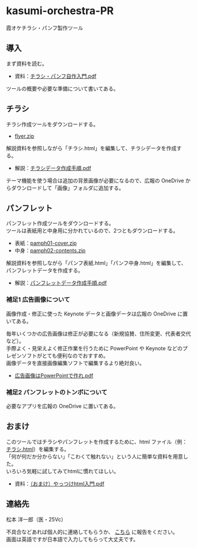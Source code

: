 # kasumi-orchestra-PR

霞オケチラシ・パンフ製作ツール

## 導入

まず資料を読む。

- 資料：[チラシ・パンフ自作入門.pdf](https://github.com/metasta/kasumi-orchestra-PR/raw/release/PDF/%E3%83%81%E3%83%A9%E3%82%B7%E3%83%BB%E3%83%8F%E3%82%9A%E3%83%B3%E3%83%95%E8%87%AA%E4%BD%9C%E5%85%A5%E9%96%80.pdf) 

ツールの概要や必要な準備について書いてある。

## チラシ

チラシ作成ツールをダウンロードする。

- [flyer.zip](https://github.com/metasta/kasumi-orchestra-PR/archive/flyer.zip) 

解説資料を参照しながら「チラシ.html」を編集して、チラシデータを作成する。

- 解説：[チラシデータ作成手順.pdf](https://github.com/metasta/kasumi-orchestra-PR/raw/release/PDF/%E3%83%81%E3%83%A9%E3%82%B7%E3%83%86%E3%82%99%E3%83%BC%E3%82%BF%E4%BD%9C%E6%88%90%E6%89%8B%E9%A0%86.pdf)

テーマ機能を使う場合は追加の背景画像が必要になるので、広報の OneDrive からダウンロードして「画像」フォルダに追加する。

## パンフレット

パンフレット作成ツールをダウンロードする。  
ツールは表紙用と中身用に分かれているので、2つともダウンロードする。

- 表紙：[pamph01-cover.zip](https://github.com/metasta/kasumi-orchestra-PR/archive/pamph01-cover.zip)
- 中身：[pamph02-contents.zip](https://github.com/metasta/kasumi-orchestra-PR/archive/pamph02-contents.zip)

解説資料を参照しながら「パンフ表紙.html」「パンフ中身.html」を編集して、パンフレットデータを作成する。

- 解説：[パンフレットデータ作成手順.pdf](https://github.com/metasta/kasumi-orchestra-PR/raw/release/PDF/%E3%83%8F%E3%82%9A%E3%83%B3%E3%83%95%E3%83%AC%E3%83%83%E3%83%88%E3%83%86%E3%82%99%E3%83%BC%E3%82%BF%E4%BD%9C%E6%88%90%E6%89%8B%E9%A0%86.pdf)

### 補足1 広告画像について

画像作成・修正に使った Keynote データと画像データは広報の OneDrive に置いてある。

毎年いくつかの広告画像は修正が必要になる（新規協賛、住所変更、代表者交代など）。  
手際よく・見栄えよく修正作業を行うために PowerPoint や Keynote などのプレゼンソフトがとても便利なのでおすすめ。  
画像データを直接画像編集ソフトで編集するより絶対良い。

- [広告画像はPowerPointで作れ.pdf](https://github.com/metasta/kasumi-orchestra-PR/raw/release/PDF/%E5%BA%83%E5%91%8A%E7%94%BB%E5%83%8F%E3%81%AFPowerPoint%E3%81%A6%E3%82%99%E4%BD%9C%E3%82%8C.pdf)

### 補足2 パンフレットのトンボについて

必要なアプリを広報の OneDrive に置いてある。

## おまけ

このツールではチラシやパンフレットを作成するために、html ファイル（例：[チラシ.html](https://github.com/metasta/kasumi-orchestra-PR/blob/flyer/%E3%83%81%E3%83%A9%E3%82%B7.html)）を編集する。  
「何が何だか分からない」「こわくて触れない」という人に簡単な資料を用意した。  
いろいろ気軽に試してみてhtmlに慣れてほしい。

- 資料：[（おまけ）やっつけhtml入門.pdf](https://github.com/metasta/kasumi-orchestra-PR/raw/release/PDF/%E3%82%84%E3%81%A3%E3%81%A4%E3%81%91html%E5%85%A5%E9%96%80.pdf)


## 連絡先

松本 洋一郎（医・25Vc）

不具合などあれば個人的に連絡してもらうか、 [こちら](https://github.com/metasta/kasumi-orchestra-PR/issues/new) に報告をください。  
画面は英語ですが日本語で入力してもらって大丈夫です。
